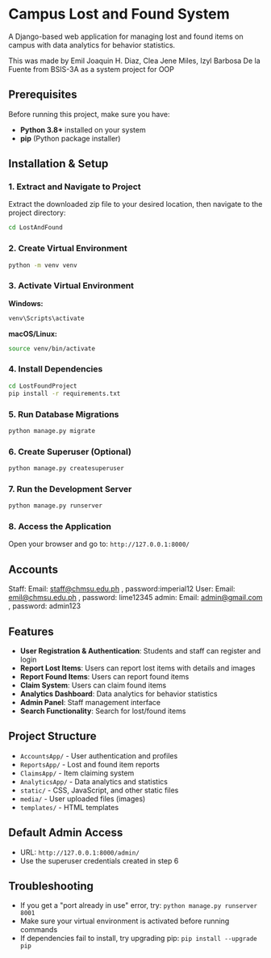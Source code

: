 # Campus Lost and Found System

A Django-based web application for managing lost and found items on campus with data analytics for behavior statistics.

This was made by Emil Joaquin H. Diaz, Clea Jene Miles, Izyl Barbosa De la Fuente from BSIS-3A as a system project for OOP

## Prerequisites

Before running this project, make sure you have:

- **Python 3.8+** installed on your system
- **pip** (Python package installer)

## Installation & Setup

### 1. Extract and Navigate to Project
Extract the downloaded zip file to your desired location, then navigate to the project directory:
```bash
cd LostAndFound
```

### 2. Create Virtual Environment
```bash
python -m venv venv
```

### 3. Activate Virtual Environment

**Windows:**
```bash
venv\Scripts\activate
```

**macOS/Linux:**
```bash
source venv/bin/activate
```

### 4. Install Dependencies
```bash
cd LostFoundProject
pip install -r requirements.txt
```

### 5. Run Database Migrations
```bash
python manage.py migrate
```

### 6. Create Superuser (Optional)
```bash
python manage.py createsuperuser
```

### 7. Run the Development Server
```bash
python manage.py runserver
```

### 8. Access the Application
Open your browser and go to: `http://127.0.0.1:8000/`

## Accounts 
Staff:  Email: staff@chmsu.edu.ph , password:imperial12
User: Email: emil@chmsu.edu.ph , password: lime12345
admin: Email: admin@gmail.com , password: admin123

## Features

- **User Registration & Authentication**: Students and staff can register and login
- **Report Lost Items**: Users can report lost items with details and images
- **Report Found Items**: Users can report found items
- **Claim System**: Users can claim found items
- **Analytics Dashboard**: Data analytics for behavior statistics
- **Admin Panel**: Staff management interface
- **Search Functionality**: Search for lost/found items

## Project Structure

- `AccountsApp/` - User authentication and profiles
- `ReportsApp/` - Lost and found item reports
- `ClaimsApp/` - Item claiming system
- `AnalyticsApp/` - Data analytics and statistics
- `static/` - CSS, JavaScript, and other static files
- `media/` - User uploaded files (images)
- `templates/` - HTML templates

## Default Admin Access

- URL: `http://127.0.0.1:8000/admin/`
- Use the superuser credentials created in step 6

## Troubleshooting

- If you get a "port already in use" error, try: `python manage.py runserver 8001`
- Make sure your virtual environment is activated before running commands
- If dependencies fail to install, try upgrading pip: `pip install --upgrade pip`
